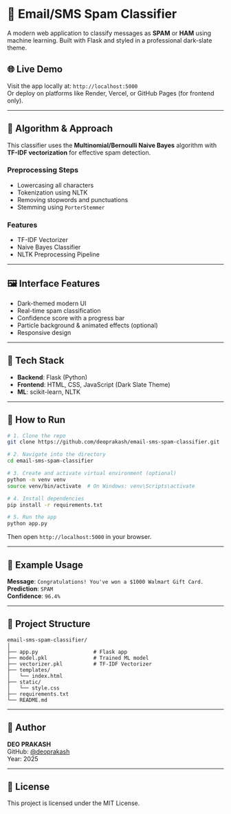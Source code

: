 # 📧 Email/SMS Spam Classifier

A modern web application to classify messages as **SPAM** or **HAM** using machine learning. Built with Flask and styled in a professional dark-slate theme.

## 🌐 Live Demo

Visit the app locally at: `http://localhost:5000`  
Or deploy on platforms like Render, Vercel, or GitHub Pages (for frontend only).

---

## 🧠 Algorithm & Approach

This classifier uses the **Multinomial/Bernoulli Naive Bayes** algorithm with **TF-IDF vectorization** for effective spam detection.

### Preprocessing Steps

- Lowercasing all characters  
- Tokenization using NLTK  
- Removing stopwords and punctuations  
- Stemming using `PorterStemmer`  

### Features

- TF-IDF Vectorizer
- Naive Bayes Classifier
- NLTK Preprocessing Pipeline

---

## 🖼️ Interface Features

- Dark-themed modern UI
- Real-time spam classification
- Confidence score with a progress bar
- Particle background & animated effects (optional)
- Responsive design

---

## 🔧 Tech Stack

- **Backend**: Flask (Python)
- **Frontend**: HTML, CSS, JavaScript (Dark Slate Theme)
- **ML**: scikit-learn, NLTK

---

## 🚀 How to Run

```bash
# 1. Clone the repo
git clone https://github.com/deoprakash/email-sms-spam-classifier.git

# 2. Navigate into the directory
cd email-sms-spam-classifier

# 3. Create and activate virtual environment (optional)
python -m venv venv
source venv/bin/activate  # On Windows: venv\Scripts\activate

# 4. Install dependencies
pip install -r requirements.txt

# 5. Run the app
python app.py
```

Then open `http://localhost:5000` in your browser.

---

## 🧪 Example Usage

**Message**: `Congratulations! You've won a $1000 Walmart Gift Card.`  
**Prediction**: `SPAM`  
**Confidence**: `96.4%`

---

## 📁 Project Structure

```
email-sms-spam-classifier/
│
├── app.py                  # Flask app
├── model.pkl               # Trained ML model
├── vectorizer.pkl          # TF-IDF Vectorizer
├── templates/
│   └── index.html
├── static/
│   └── style.css
├── requirements.txt
└── README.md
```

---

## 👤 Author

**DEO PRAKASH**  
GitHub: [@deoprakash](https://github.com/deoprakash)  
Year: 2025

---

## 📜 License

This project is licensed under the MIT License.
